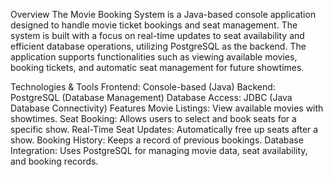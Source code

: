 Overview
The Movie Booking System is a Java-based console application designed to handle movie ticket bookings and seat management. The system is built with a focus on real-time updates to seat availability and efficient database operations, utilizing PostgreSQL as the backend. The application supports functionalities such as viewing available movies, booking tickets, and automatic seat management for future showtimes.

Technologies & Tools
Frontend: Console-based (Java)
Backend: PostgreSQL (Database Management)
Database Access: JDBC (Java Database Connectivity)
Features
Movie Listings: View available movies with showtimes.
Seat Booking: Allows users to select and book seats for a specific show.
Real-Time Seat Updates: Automatically free up seats after a show.
Booking History: Keeps a record of previous bookings.
Database Integration: Uses PostgreSQL for managing movie data, seat availability, and booking records.
